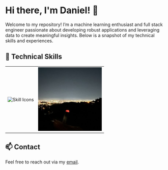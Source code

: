 # Hi there, I'm Daniel! 👋 

Welcome to my repository! I’m a machine learning enthusiast and full stack engineer passionate about developing robust applications and leveraging data to create meaningful insights. Below is a snapshot of my technical skills and experiences.

## 🔧 Technical Skills

<table>
  <tr>
    <td>
      <picture>
        <img height="200" src="https://skillicons.dev/icons?i=py,java,r,dart,latex,html,css,swift,js,ts,pytorch,tensorflow,flutter,firebase,flask,deno,postgresql,supabase,gcp,docker&theme=dark&perline=4" alt="Skill Icons" />
      </picture>
    </td>
    <td>
      <img height="200" src="https://github.com/dkml-123/dkml-123/blob/main/images/348s.jpg" alt="Side Image" />
    </td>
  </tr>
</table>


## 📫 Contact
Feel free to reach out via my [email](mailto:danielkua888@live.com).
